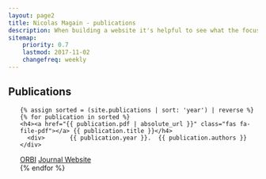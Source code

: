 ```yaml
---
layout: page2
title: Nicolas Magain - publications 
description: When building a website it's helpful to see what the focus of your site is. This page is an example of how to show a website's focus.
sitemap:
    priority: 0.7
    lastmod: 2017-11-02
    changefreq: weekly
---
```

## Publications


<ul>

    {% assign sorted = (site.publications | sort: 'year') | reverse %}
    {% for publication in sorted %}
    <h4><a href="{{ publication.pdf | absolute_url }}" class="fas fa-file-pdf"></a> {{ publication.title }}</h4>
      <div>       {{ publication.year }}.  {{ publication.authors }} </div>
 <a href="{{ publication.orbi | absolute_url }}" class="smallbutton">ORBI</a>
  <a href="{{ publication.journal | absolute_url }}" class="smallbutton">Journal Website</a>
<br />
    {% endfor %}
</ul>


